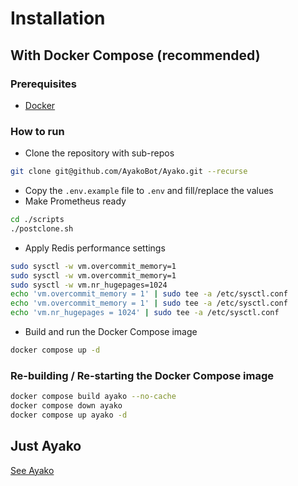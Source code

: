 # Installation
## With Docker Compose (recommended)
### Prerequisites
- [Docker](https://www.docker.com/)

### How to run
- Clone the repository with sub-repos
```bash
git clone git@github.com/AyakoBot/Ayako.git --recurse
```
- Copy the `.env.example` file to `.env` and fill/replace the values
- Make Prometheus ready
```bash
cd ./scripts
./postclone.sh
```
- Apply Redis performance settings
```bash
sudo sysctl -w vm.overcommit_memory=1
sudo sysctl -w vm.overcommit_memory=1
sudo sysctl -w vm.nr_hugepages=1024
echo 'vm.overcommit_memory = 1' | sudo tee -a /etc/sysctl.conf
echo 'vm.overcommit_memory = 1' | sudo tee -a /etc/sysctl.conf
echo 'vm.nr_hugepages = 1024' | sudo tee -a /etc/sysctl.conf
```
- Build and run the Docker Compose image
```bash
docker compose up -d
```
### Re-building / Re-starting the Docker Compose image
```bash
docker compose build ayako --no-cache
docker compose down ayako 
docker compose up ayako -d 
```

## Just Ayako
[See Ayako](https://github.com/AyakoBot/Ayako-v2)
